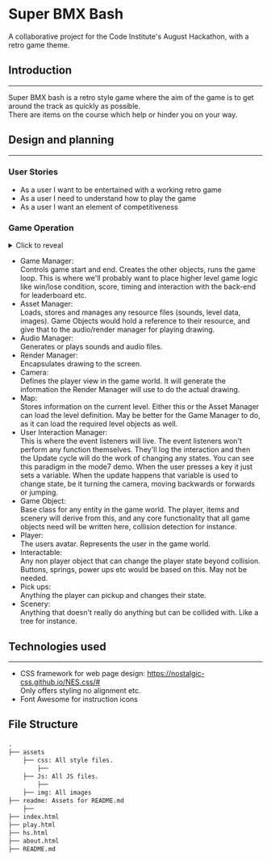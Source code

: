 # Super BMX Bash

A collaborative project for the Code Institute's August Hackathon, with a retro game theme.

## Introduction

*** 

Super BMX bash is a retro style game where the aim of the game is to get around the track as quickly as possible.  
There are items on the course which help or hinder you on your way.

## Design and planning

***

### User Stories

- As a user I want to be entertained with a working retro game
- As a user I need to understand how to play the game
- As a user I want an element of competitiveness

### Game Operation

<details>
<summary>Click to reveal</summary>

![game engine components](readme/retro_game_engine_components.png)

</details>

- Game Manager:  
    Controls game start and end. Creates the other objects, runs the game loop. This is where we'll probably want to place higher level game logic like win/lose condition, score, timing and interaction with the back-end for leaderboard etc.  
- Asset Manager:  
    Loads, stores and manages any resource files (sounds, level data, images). Game Objects would hold a reference to their resource, and give that to the audio/render manager for playing drawing.   
- Audio Manager:  
    Generates or plays sounds and audio files.  
- Render Manager:  
    Encapsulates drawing to the screen.  
- Camera:  
    Defines the player view in the game world. It will generate the information the Render Manager will use to do the actual drawing.  
- Map:  
    Stores information on the current level. Either this or the Asset Manager can load the level definition. May be better for the Game Manager to do, as it can load the required level objects as well.  
- User Interaction Manager:  
    This is where the event listeners will live. The event listeners won't perform any function themselves. They'll log the interaction and then the Update cycle will do the work of changing any states. You can see this paradigm in the mode7 demo. When the user presses a key it just sets a variable. When the update happens that variable is used to change state, be it turning the camera, moving backwards or forwards or jumping.  
- Game Object:  
    Base class for any entity in the game world. The player, items and scenery will derive from this, and any core functionality that all game objects need will be written here, collision detection for instance.  
- Player:  
    The users avatar. Represents the user in the game world.  
- Interactable:  
    Any non player object that can change the player state beyond collision. Buttons, springs, power ups etc would be based on this. May not be needed.  
- Pick ups:  
     Anything the player can pickup and changes their state.
- Scenery:  
    Anything that doesn't really do anything but can be collided with. Like a tree for instance.


## Technologies used

***

- CSS framework for web page design: https://nostalgic-css.github.io/NES.css/#  
    Only offers styling no alignment etc.
- Font Awesome for instruction icons


## File Structure

```
.
├── assets
    ├── css: All style files.
        ├──
    ├── Js: All JS files.
        ├──
    ├── img: All images
├── readme: Assets for README.md
    ├──
├── index.html
├── play.html
├── hs.html
├── about.html
├── README.md
```